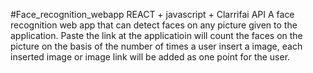 #Face_recognition_webapp
REACT + javascript + Clarrifai API
A face recognition web app that can detect faces on any picture given to the application. Paste the link at the applicatioin will count the faces on the picture on the basis of the number of times a user insert a image, each inserted image or image link will be added as one point for the user.